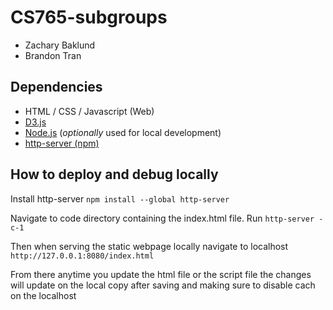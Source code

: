 # CS765-subgroups
- Zachary Baklund
- Brandon Tran

## Dependencies
- HTML / CSS / Javascript (Web)
- [D3.js](https://github.com/d3/d3) 
- [Node.js](https://nodejs.org/en/) 
(*optionally* used for local development)
- [http-server (npm)](https://www.npmjs.com/package/http-server)

## How to deploy and debug locally
Install http-server
`npm install --global http-server`

Navigate to code directory containing the index.html file.
Run `http-server -c-1`

Then when serving the static webpage locally navigate to localhost
`http://127.0.0.1:8080/index.html`

From there anytime you update the html file or the script file the changes will update on the local copy after saving and making sure to disable cach on the localhost

